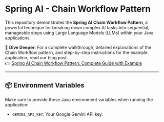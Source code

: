 # Spring AI - Chain Workflow Pattern

This repository demonstrates the **Spring AI Chain Workflow Pattern**, a powerful technique for breaking down complex AI tasks into sequential, manageable steps using Large Language Models (LLMs) within your Java applications.

📖 **Dive Deeper**: For a complete walkthrough, detailed explanations of the Chain Workflow pattern, and step-by-step instructions for the example application, read our blog post.<br>
👉 [Spring AI Chain Workflow Pattern: Complete Guide with Example](https://bootcamptoprod.com/spring-ai-chain-workflow-guide/)

---

## 📦 Environment Variables

Make sure to provide these Java environment variables when running the application:

- `GEMINI_API_KEY`: Your Google Gemini API key.